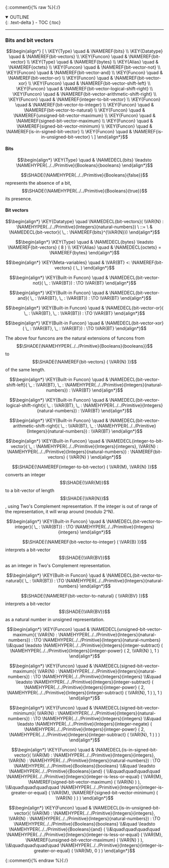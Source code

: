 {::comment}{% raw %}{:/}
<details open markdown="block">
  <summary>
    OUTLINE
  </summary>
  {: .text-delta }
- TOC
{:toc}
</details>


----

### Bits and bit vectors
               


$$\begin{align*}
  [ \
  \KEY{Type} \quad & \NAMEREF{bits} \\
  \KEY{Datatype} \quad & \NAMEREF{bit-vectors} \\
  \KEY{Funcon} \quad & \NAMEREF{bit-vector} \\
  \KEY{Type} \quad & \NAMEREF{bytes} \\
  \KEY{Alias} \quad & \NAMEREF{octets} \\
  \KEY{Funcon} \quad & \NAMEREF{bit-vector-not} \\
  \KEY{Funcon} \quad & \NAMEREF{bit-vector-and} \\
  \KEY{Funcon} \quad & \NAMEREF{bit-vector-or} \\
  \KEY{Funcon} \quad & \NAMEREF{bit-vector-xor} \\
  \KEY{Funcon} \quad & \NAMEREF{bit-vector-shift-left} \\
  \KEY{Funcon} \quad & \NAMEREF{bit-vector-logical-shift-right} \\
  \KEY{Funcon} \quad & \NAMEREF{bit-vector-arithmetic-shift-right} \\
  \KEY{Funcon} \quad & \NAMEREF{integer-to-bit-vector} \\
  \KEY{Funcon} \quad & \NAMEREF{bit-vector-to-integer} \\
  \KEY{Funcon} \quad & \NAMEREF{bit-vector-to-natural} \\
  \KEY{Funcon} \quad & \NAMEREF{unsigned-bit-vector-maximum} \\
  \KEY{Funcon} \quad & \NAMEREF{signed-bit-vector-maximum} \\
  \KEY{Funcon} \quad & \NAMEREF{signed-bit-vector-minimum} \\
  \KEY{Funcon} \quad & \NAMEREF{is-in-signed-bit-vector} \\
  \KEY{Funcon} \quad & \NAMEREF{is-in-unsigned-bit-vector}
  \ ]
\end{align*}$$

#### Bits
               


$$\begin{align*}
  \KEY{Type} \quad 
  & \NAMEDECL{bits}  
    \leadsto \NAMEHYPER{../../Primitive}{Booleans}{booleans}
\end{align*}$$


  $$\SHADE{\NAMEHYPER{../../Primitive}{Booleans}{false}}$$ represents the absence of a bit, $$\SHADE{\NAMEHYPER{../../Primitive}{Booleans}{true}}$$ its presence.


#### Bit vectors
               


$$\begin{align*}
  \KEY{Datatype} \quad 
  \NAMEDECL{bit-vectors}(
                     \VAR{N} : \NAMEHYPER{../../Primitive}{Integers}{natural-numbers}) 
  \ ::= \ & \NAMEDECL{bit-vector}(
                               \_ : \NAMEREF{bits}^{\VAR{N}})
\end{align*}$$

$$\begin{align*}
  \KEY{Type} \quad 
  & \NAMEDECL{bytes}  
    \leadsto \NAMEREF{bit-vectors}
               (  8 )
\\
  \KEY{Alias} \quad
  & \NAMEDECL{octets} = \NAMEREF{bytes}
\end{align*}$$

$$\begin{align*}
  \KEY{Meta-variables} \quad
  & \VAR{BT} <: \NAMEREF{bit-vectors}
                                                     (  \_ )
\end{align*}$$

$$\begin{align*}
  \KEY{Built-in Funcon} \quad
  & \NAMEDECL{bit-vector-not}(
                       \_ : \VAR{BT}) 
    :  \TO \VAR{BT} 
\end{align*}$$

$$\begin{align*}
  \KEY{Built-in Funcon} \quad
  & \NAMEDECL{bit-vector-and}(
                       \_ : \VAR{BT}, \_ : \VAR{BT}) 
    :  \TO \VAR{BT} 
\end{align*}$$

$$\begin{align*}
  \KEY{Built-in Funcon} \quad
  & \NAMEDECL{bit-vector-or}(
                       \_ : \VAR{BT}, \_ : \VAR{BT}) 
    :  \TO \VAR{BT} 
\end{align*}$$

$$\begin{align*}
  \KEY{Built-in Funcon} \quad
  & \NAMEDECL{bit-vector-xor}(
                       \_ : \VAR{BT}, \_ : \VAR{BT}) 
    :  \TO \VAR{BT} 
\end{align*}$$


  The above four funcons are the natural extensions of funcons from $$\SHADE{\NAMEHYPER{../../Primitive}{Booleans}{booleans}}$$
  to $$\SHADE{\NAMEREF{bit-vectors}
           (  \VAR{N} )}$$ of the same length.


$$\begin{align*}
  \KEY{Built-in Funcon} \quad
  & \NAMEDECL{bit-vector-shift-left}(
                       \_ : \VAR{BT}, \_ : \NAMEHYPER{../../Primitive}{Integers}{natural-numbers}) 
    : \VAR{BT} 
\end{align*}$$

$$\begin{align*}
  \KEY{Built-in Funcon} \quad
  & \NAMEDECL{bit-vector-logical-shift-right}(
                       \_ : \VAR{BT}, \_ : \NAMEHYPER{../../Primitive}{Integers}{natural-numbers}) 
    : \VAR{BT} 
\end{align*}$$

$$\begin{align*}
  \KEY{Built-in Funcon} \quad
  & \NAMEDECL{bit-vector-arithmetic-shift-right}(
                       \_ : \VAR{BT}, \_ : \NAMEHYPER{../../Primitive}{Integers}{natural-numbers}) 
    : \VAR{BT} 
\end{align*}$$

$$\begin{align*}
  \KEY{Built-in Funcon} \quad
  & \NAMEDECL{integer-to-bit-vector}(
                       \_ : \NAMEHYPER{../../Primitive}{Integers}{integers}, \VAR{N} : \NAMEHYPER{../../Primitive}{Integers}{natural-numbers}) 
    : \NAMEREF{bit-vectors}
        (  \VAR{N} ) 
\end{align*}$$


  $$\SHADE{\NAMEREF{integer-to-bit-vector}
           (  \VAR{M}, 
                  \VAR{N} )}$$ converts an integer $$\SHADE{\VAR{M}}$$ to a bit-vector of
  length $$\SHADE{\VAR{N}}$$, using Two's Complement representation.  If the integer is out of
  range of the representation, it will wrap around (modulo 2^N).


$$\begin{align*}
  \KEY{Built-in Funcon} \quad
  & \NAMEDECL{bit-vector-to-integer}(
                       \_ : \VAR{BT}) 
    :  \TO \NAMEHYPER{../../Primitive}{Integers}{integers} 
\end{align*}$$


  $$\SHADE{\NAMEREF{bit-vector-to-integer}
           (  \VAR{B} )}$$ interprets a bit-vector $$\SHADE{\VAR{BV}}$$ as an integer
  in Two's Complement representation.


$$\begin{align*}
  \KEY{Built-in Funcon} \quad
  & \NAMEDECL{bit-vector-to-natural}(
                       \_ : \VAR{BT}) 
    :  \TO \NAMEHYPER{../../Primitive}{Integers}{natural-numbers} 
\end{align*}$$


  $$\SHADE{\NAMEREF{bit-vector-to-natural}
           (  \VAR{BV} )}$$ interprets a bit-vector $$\SHADE{\VAR{BV}}$$ as a natural number
  in unsigned representation.


$$\begin{align*}
  \KEY{Funcon} \quad
  & \NAMEDECL{unsigned-bit-vector-maximum}(
                       \VAR{N} : \NAMEHYPER{../../Primitive}{Integers}{natural-numbers}) 
    :  \TO \NAMEHYPER{../../Primitive}{Integers}{natural-numbers} \\&\quad
    \leadsto \NAMEHYPER{../../Primitive}{Integers}{integer-subtract}
               (  \NAMEHYPER{../../Primitive}{Integers}{integer-power}
                       (  2, 
                              \VAR{N} ), 
                      1 )
\end{align*}$$

$$\begin{align*}
  \KEY{Funcon} \quad
  & \NAMEDECL{signed-bit-vector-maximum}(
                       \VAR{N} : \NAMEHYPER{../../Primitive}{Integers}{natural-numbers}) 
    :  \TO \NAMEHYPER{../../Primitive}{Integers}{integers} \\&\quad
    \leadsto \NAMEHYPER{../../Primitive}{Integers}{integer-subtract}
               (  \NAMEHYPER{../../Primitive}{Integers}{integer-power}
                       (  2, 
                              \NAMEHYPER{../../Primitive}{Integers}{integer-subtract}
                               (  \VAR{N}, 
                                      1 ) ), 
                      1 )
\end{align*}$$

$$\begin{align*}
  \KEY{Funcon} \quad
  & \NAMEDECL{signed-bit-vector-minimum}(
                       \VAR{N} : \NAMEHYPER{../../Primitive}{Integers}{natural-numbers}) 
    :  \TO \NAMEHYPER{../../Primitive}{Integers}{integers} \\&\quad
    \leadsto \NAMEHYPER{../../Primitive}{Integers}{integer-negate}
               (  \NAMEHYPER{../../Primitive}{Integers}{integer-power}
                       (  2, 
                              \NAMEHYPER{../../Primitive}{Integers}{integer-subtract}
                               (  \VAR{N}, 
                                      1 ) ) )
\end{align*}$$

$$\begin{align*}
  \KEY{Funcon} \quad
  & \NAMEDECL{is-in-signed-bit-vector}(
                       \VAR{M} : \NAMEHYPER{../../Primitive}{Integers}{integers}, \VAR{N} : \NAMEHYPER{../../Primitive}{Integers}{natural-numbers}) 
    :  \TO \NAMEHYPER{../../Primitive}{Booleans}{booleans} \\&\quad
    \leadsto \NAMEHYPER{../../Primitive}{Booleans}{and}
               ( \\&\quad\quad\quad\quad \NAMEHYPER{../../Primitive}{Integers}{integer-is-less-or-equal}
                       (  \VAR{M}, 
                              \NAMEREF{signed-bit-vector-maximum}
                               (  \VAR{N} ) ), \\&\quad\quad\quad\quad
                      \NAMEHYPER{../../Primitive}{Integers}{integer-is-greater-or-equal}
                       (  \VAR{M}, 
                              \NAMEREF{signed-bit-vector-minimum}
                               (  \VAR{N} ) ) )
\end{align*}$$

$$\begin{align*}
  \KEY{Funcon} \quad
  & \NAMEDECL{is-in-unsigned-bit-vector}(
                       \VAR{M} : \NAMEHYPER{../../Primitive}{Integers}{integers}, \VAR{N} : \NAMEHYPER{../../Primitive}{Integers}{natural-numbers}) 
    :  \TO \NAMEHYPER{../../Primitive}{Booleans}{booleans} \\&\quad
    \leadsto \NAMEHYPER{../../Primitive}{Booleans}{and}
               ( \\&\quad\quad\quad\quad \NAMEHYPER{../../Primitive}{Integers}{integer-is-less-or-equal}
                       (  \VAR{M}, 
                              \NAMEREF{unsigned-bit-vector-maximum}
                               (  \VAR{N} ) ), \\&\quad\quad\quad\quad
                      \NAMEHYPER{../../Primitive}{Integers}{integer-is-greater-or-equal}
                       (  \VAR{M}, 
                              0 ) )
\end{align*}$$



[Funcons-beta]: /CBS-beta/math/Funcons-beta
  "FUNCONS-BETA"
[Unstable-Funcons-beta]: /CBS-beta/math/Unstable-Funcons-beta
  "UNSTABLE-FUNCONS-BETA"
[Languages-beta]: /CBS-beta/math/Languages-beta
  "LANGUAGES-BETA"
[Unstable-Languages-beta]: /CBS-beta/math/Unstable-Languages-beta
  "UNSTABLE-LANGUAGES-BETA"
[CBS-beta]: /CBS-beta
  "CBS-BETA"
[Bits.cbs]: https://github.com/plancomps/CBS-beta/blob/math/Funcons-beta/Values/Composite/Bits/Bits.cbs
  "CBS SOURCE FILE ON GITHUB"
[PLAIN]: /CBS-beta/docs/Funcons-beta/Values/Composite/Bits
  "CBS SOURCE WEB PAGE"
 [PRETTY]: /CBS-beta/math/Funcons-beta/Values/Composite/Bits
  "CBS-KATEX WEB PAGE"
[PDF]: /CBS-beta/math/Funcons-beta/Values/Composite/Bits/Bits.pdf
  "CBS-LATEX PDF FILE"
[PLanCompS Project]: https://plancomps.github.io
  "PROGRAMMING LANGUAGE COMPONENTS AND SPECIFICATIONS PROJECT HOME PAGE"
{::comment}{% endraw %}{:/}
